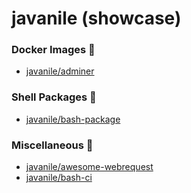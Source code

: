 # javanile (showcase)
###  Docker Images :whale2:
* [javanile/adminer](https://github.com/javanile/adminer) 
###  Shell Packages :shell:
* [javanile/bash-package](https://github.com/javanile/bash-package) 
###  Miscellaneous :briefcase:
* [javanile/awesome-webrequest](https://github.com/javanile/awesome-webrequest) 
* [javanile/bash-ci](https://github.com/javanile/bash-ci) 
